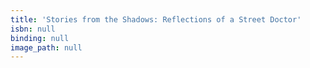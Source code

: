 ```yaml
---
title: 'Stories from the Shadows: Reflections of a Street Doctor'
isbn: null
binding: null
image_path: null
---
```


